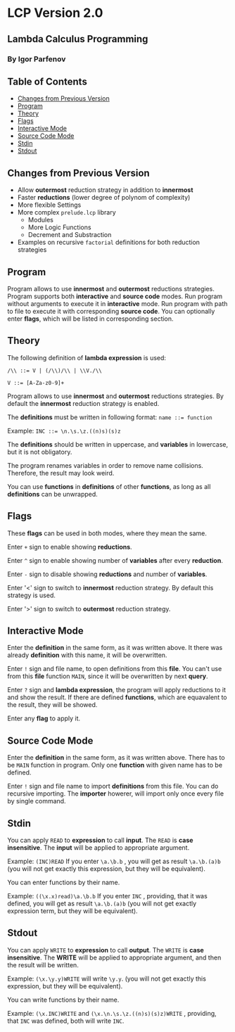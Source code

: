 # LCP Version 2.0
## Lambda Calculus Programming
### By Igor Parfenov

## Table of Contents
* [Changes from Previous Version](#changes-from-previous-version)
* [Program](#program)
* [Theory](#theory)
* [Flags](#flags)
* [Interactive Mode](#interactive-mode)
* [Source Code Mode](#source-code-mode)
* [Stdin](#stdin)
* [Stdout](#stdout)

## Changes from Previous Version

* Allow **outermost** reduction strategy in addition to **innermost**
* Faster **reductions** (lower degree of polynom of complexity)
* More flexible Settings
* More complex `prelude.lcp` library
    * Modules
    * More Logic Functions
    * Decrement and Substraction
* Examples on recursive `factorial` definitions for both reduction strategies

## Program

Program allows to use **innermost** and **outermost** reductions strategies.
Program supports both **interactive** and **source code** modes.
Run program without arguments to execute it in **interactive** mode.
Run program with path to file to execute it with corresponding **source code**. You can optionally enter **flags**, which will be listed in corresponding section.

## Theory

The following definition of **lambda expression** is used:

`/\\ ::= V | (/\\)/\\ | \\V./\\`

`V ::= [A-Za-z0-9]+`

Program allows to use **innermost** and **outermost** reductions strategies.
By default the **innermost** reduction strategy is enabled.

The **definitions** must be written in following format:
`name ::= function`

Example:
`INC ::= \n.\s.\z.((n)s)(s)z`

The **definitions** should be written in uppercase, and **variables** in lowercase, but it is not obligatory.

The program renames variables in order to remove name collisions. Therefore, the result may look weird.

You can use **functions** in **definitions** of other **functions**, as long as all **definitions** can be unwrapped.

## Flags

These **flags** can be used in both modes, where they mean the same.

Enter `+` sign to enable showing **reductions**.

Enter `^` sign to enable showing number of **variables** after every **reduction**.

Enter `-` sign to disable showing **reductions** and number of **variables**.

Enter '<' sign to switch to **innermost** reduction strategy. By default this strategy is used.

Enter '>' sign to switch to **outermost** reduction strategy.

## Interactive Mode

Enter the **definition** in the same form, as it was written above.
It there was already **definition** with this name, it will be overwritten.

Enter `!` sign and file name, to open definitions from this **file**. You can't use from this **file** function `MAIN`, since it will be overwritten by next **query**.

Enter `?` sign and **lambda expression**, the program will apply reductions to it and show the result. If there are defined **functions**, which are equavalent to the result, they will be showed.

Enter any **flag** to apply it.

## Source Code Mode

Enter the **definition** in the same form, as it was written above.
There has to be `MAIN` function in program.
Only one **function** with given name has to be defined.

Enter `!` sign and file name to import **definitions** from this file. You can do recursive importing. The **importer** howerer, will import only once every file by single command.

## Stdin

You can apply `READ` to **expression** to call **input**. The `READ` is **case insensitive**. The **input** will be applied to appropriate argument.

Example:
`(INC)READ`
If you enter
`\a.\b.b`
, you will get as result
`\a.\b.(a)b`
(you will not get exactly this expression, but they will be equivalent).

You can enter functions by their name.

Example:
`((\x.x)read)\a.\b.b`
If you enter
`INC`
, providing, that it was defined, you will get as result
`\a.\b.(a)b`
(you will not get exactly expression term, but they will be equivalent).

## Stdout

You can apply `WRITE` to **expression** to call **output**. The `WRITE` is **case insensitive**. The **WRITE** will be applied to appropriate argument, and then the result will be written.

Example:
`(\x.\y.y)WRITE`
will write `\y.y`.
(you will not get exactly this expression, but they will be equivalent).

You can write functions by their name.

Example:
`(\x.INC)WRITE`
and
`(\x.\n.\s.\z.((n)s)(s)z)WRITE`
, providing, that `INC` was defined, both will write `INC`.
